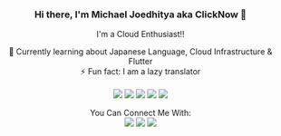 <div align="center">
  
### Hi there, I'm Michael Joedhitya aka ClickNow 👋

  I'm a Cloud Enthusiast!!

 🌱 Currently learning about Japanese Language, Cloud Infrastructure & Flutter
  <br />
 ⚡ Fun fact: I am a lazy translator
  <br />
  <br />
    <img src="https://img.shields.io/badge/html%20-%23F06529.svg?&style=for-the-badge&logo=html5&logoColor=white"/>
    <img src="https://img.shields.io/badge/javascript%20-%23323330.svg?&style=for-the-badge&logo=javascript&logoColor=%23F7DF1E"/>
    <img src="https://img.shields.io/badge/AWS%20-%23FF9900.svg?&style=for-the-badge&logo=amazon-aws&logoColor=white"/>
    <img src="https://img.shields.io/badge/Google%20Cloud%20-%234285F4.svg?&style=for-the-badge&logo=google-cloud&logoColor=white"/>
    <img src="https://img.shields.io/badge/Terminal-000000.svg?&style=for-the-badge&logo=windows-terminal&logoColor=white"/>

  You Can Connect Me With:
  <br>
  <a href="mailto:joedhitya@gmail.com" style="text-decoration: none;">
    <img src="https://img.shields.io/badge/email%20me%20here-%23EA4335?&style=for-the-badge&logo=gmail&logoColor=white"/>
  </a>
  <a href="https://www.linkedin.com/in/michael-joedhitya/" style="text-decoration: none;">
    <img src="https://img.shields.io/badge/linkedin-%23006192?&style=for-the-badge&logo=linkedin&logoColor=white"/>
  </a>
  <a href="https://line.me/ti/p/~joedhitya" style="text-decoration: none;">
    <img src="https://img.shields.io/badge/line-%2300C300?&style=for-the-badge&logo=line&logoColor=white"/>
  </a>
<br />



<!-- <details>
  <summary>GitHub Stats</summary>

  <img align="left" alt="codeSTACKr's GitHub Stats" src="https://github-readme-stats.vercel.app/api?username=clicknow&show_icons=true&hide_border=true" />

</details> -->
</div>
